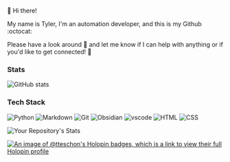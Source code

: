 👋 Hi there!

My name is Tyler, I'm an automation developer, and this is my Github :octocat:

Please have a look around :eyes: and let me know if I can help with anything or if you'd like to get connected! 🤝

### Stats
![GitHub stats](https://github-readme-stats.vercel.app/api?username=tteschon&hide=stars&theme=transparent&title_color=ffffff&text_color=ffffff&bg_color=1b1f23&hide_border=true)

### Tech Stack

![Python](https://img.shields.io/badge/python-3670A0?style=for-the-badge&logo=python&logoColor=white)
![Markdown](https://img.shields.io/badge/Markdown-000000?style=for-the-badge&logo=markdown&logoColor=white)
![Git](https://img.shields.io/badge/git-%23F05033.svg?style=for-the-badge&logo=git&logoColor=white)
![Obsidian](https://img.shields.io/badge/-Obsidian-orange?style=for-the-badge&logo=obsidian&color=483699)
![vscode](https://img.shields.io/badge/Visual--Studio--Code-007ACC?style=for-the-badge&logo=visual-studio-code&logoColor=white)
![HTML](https://img.shields.io/badge/HTML5-E34F26?style=for-the-badge&logo=html5&logoColor=white)
![CSS](https://img.shields.io/badge/CSS3-1572B6?style=for-the-badge&logo=css3&logoColor=white)

![Your Repository's Stats](https://github-readme-stats.vercel.app/api/top-langs/?username=tteschon&theme=transparent&layout=compact&title_color=ffffff&text_color=ffffff&bg_color=1b1f23&hide_border=true)

[![An image of @tteschon's Holopin badges, which is a link to view their full Holopin profile](https://holopin.me/tteschon)](https://holopin.io/@tteschon)
